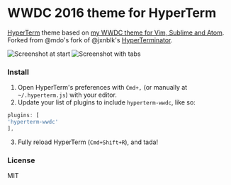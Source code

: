 # WWDC 2016 theme for HyperTerm

[HyperTerm](https://hyperterm.org) theme based on [my WWDC theme for Vim, Sublime and Atom](https://github.com/snazzyham/wwdc-2016). Forked from @mdo's fork of @jxnblk's [HyperTerminator](https://github.com/jxnblk/hyperterminator).

![Screenshot at start](https://cloud.githubusercontent.com/assets/98681/16899205/f644411e-4baf-11e6-851a-930070779867.png)
![Screenshot with tabs](https://cloud.githubusercontent.com/assets/98681/16899206/f644c080-4baf-11e6-890d-fd5c628c7991.png)

### Install

1. Open HyperTerm's preferences with `Cmd+,` (or manually at `~/.hyperterm.js`) with your editor.
2. Update your list of plugins to include `hyperterm-wwdc`, like so:
  
  ```js
plugins: [
  'hyperterm-wwdc'
],
```
3. Fully reload HyperTerm (`Cmd+Shift+R`), and tada!

### License

MIT
